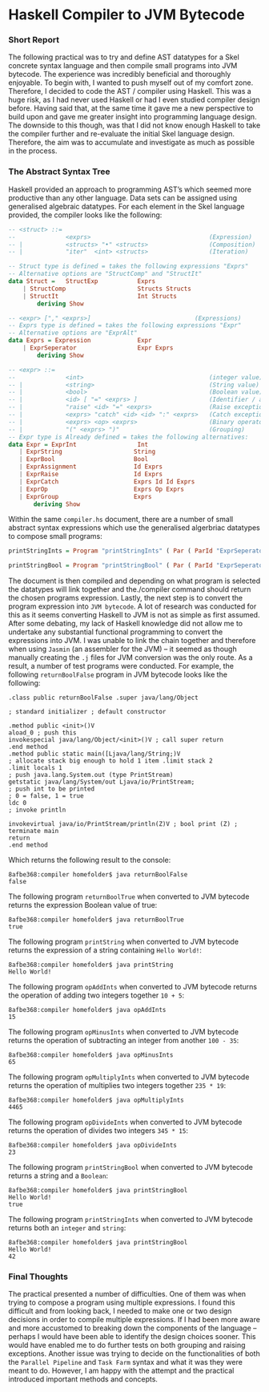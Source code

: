 # Haskell Compiler to JVM Bytecode

### Short Report

The following practical was to try and define AST datatypes for a Skel concrete syntax language and then compile small programs into JVM bytecode. The experience was incredibly beneficial and thoroughly enjoyable. To begin with, I wanted to push myself out of my comfort zone. Therefore, I decided to code the AST / compiler using Haskell. This was a huge risk, as I had never used Haskell or had I even studied compiler design before. Having said that, at the same time it gave me a new perspective to build upon and gave me greater insight into programming language design. The downside to this though, was that I did not know enough Haskell to take the compiler further and re-evaluate the initial Skel language design. Therefore, the aim was to accumulate and investigate as much as possible in the process.

### The Abstract Syntax Tree

Haskell provided an approach to programming AST’s which seemed more productive than any other language. Data sets can be assigned using generalised algebraic datatypes. For each element in the Skel language provided, the compiler looks like the following:

```Haskell
-- <struct> ::=
--				<exprs>									(Expression)
-- |			<structs> "•" <structs>					(Composition)
-- |			"iter"	<int> <structs>					(Iteration)

-- Struct type is defined = takes the following expressions "Exprs"
-- Alternative options are "StructComp" and "StructIt"
data Struct = 	StructExp			Exprs
	| StructComp					Structs Structs
	| StructIt						Int Structs
	    deriving Show
```
```Haskell
-- <expr> ["," <exprs>]								(Expressions)
-- Exprs type is defined = takes the following expressions "Expr"
-- Alternative options are "ExprAlt"
data Exprs = Expression 			Expr
	| ExprSeperator					Expr Exprs						
	    deriving Show
 ```
 
 ```Haskell
 -- <expr> ::=
--				<int>									(integer value)
-- |			<string>								(String value)
-- |			<bool>									(Boolean value)
-- |			<id> [ "=" <exprs> ]					(Identifier / assignment)
-- |			"raise" <id> "=" <exprs>				(Raise exception)	
-- |			<exprs> "catch" <id> <id> ":" <exprs>	(Catch exception)
-- |			<exprs> <op> <exprs>					(Binary operator)
-- |			"(" <exprs> ")"							(Grouping)
-- Expr type is Already defined = takes the following alternatives:
data Expr = ExprInt 				Int
	| ExprString					String
	| ExprBool						Bool
	| ExprAssignment				Id Exprs
	| ExprRaise						Id Exprs
	| ExprCatch						Exprs Id Id Exprs
	| ExprOp						Exprs Op Exprs
	| ExprGroup						Exprs
	    deriving Show
```
Within the same ```compiler.hs``` document, there are a number of small abstract syntax expressions which use the generalised algerbriac datatypes to compose small programs:
```Haskell
printStringInts = Program "printStringInts" ( Par ( ParId "ExprSeperator" ( Struct ( StructExp ( ExprSeperator ( ( ExprString "Hello World!" ) ) ( Expression(ExprInt42)) ) ) )))

printStringBool = Program "printStringBool" ( Par ( ParId "ExprSeperator" ( Struct ( StructExp ( ExprSeperator ( ( ExprString "Hello World!" ) ) ( Expression(ExprBoolTrue)) ) ) )))
```

The document is then compiled and depending on what program is selected the datatypes will link together and the./compiler command should return the chosen programs expression. Lastly, the next step is to convert the program expression into ```JVM bytecode```. A lot of research was conducted for this as it seems converting Haskell to JVM is not as simple as first assumed. After some debating, my lack of Haskell knowledge did not allow me to undertake any substantial functional programming to convert the expressions into JVM. I was unable to link the chain together and therefore when using ```Jasmin``` (an assembler for the JVM) – it seemed as though manually creating the ```.j``` files for JVM conversion was the only route. As a result, a number of test programs were conducted. For example, the following ```returnBoolFalse``` program in JVM bytecode looks like the following:

```Jasmin
.class public returnBoolFalse .super java/lang/Object

; standard initializer ; default constructor

.method public <init>()V
aload_0 ; push this
invokespecial java/lang/Object/<init>()V ; call super return
.end method
.method public static main([Ljava/lang/String;)V
; allocate stack big enough to hold 1 item .limit stack 2
.limit locals 1
; push java.lang.System.out (type PrintStream)
getstatic java/lang/System/out Ljava/io/PrintStream;
; push int to be printed
; 0 = false, 1 = true
ldc 0
; invoke println

invokevirtual java/io/PrintStream/println(Z)V ; bool print (Z) ; terminate main
return
.end method
```

Which returns the following result to the console:
```Jasmin
8afbe368:compiler homefolder$ java returnBoolFalse
false
```

The following program ```returnBoolTrue``` when converted to JVM bytecode returns the expression Boolean value of true:
```
8afbe368:compiler homefolder$ java returnBoolTrue
true
```
The following program ```printString``` when converted to JVM bytecode returns the expression of a string containing ```Hello World!```:
```
8afbe368:compiler homefolder$ java printString
Hello World!
```
The following program ```opAddInts``` when converted to JVM bytecode returns the operation of adding two integers together ```10 + 5```:
```
8afbe368:compiler homefolder$ java opAddInts
15
```
The following program ```opMinusInts``` when converted to JVM bytecode returns the operation of subtracting an integer from another ```100 - 35```:
```
8afbe368:compiler homefolder$ java opMinusInts
65
```
The following program ```opMultiplyInts``` when converted to JVM bytecode returns the operation of multiplies two integers together ```235 * 19```:
```
8afbe368:compiler homefolder$ java opMultiplyInts
4465
```
The following program ```opDivideInts``` when converted to JVM bytecode returns the operation of divides two integers ```345 * 15```:

```
8afbe368:compiler homefolder$ java opDivideInts
23
```

The following program ```printStringBool``` when converted to JVM bytecode returns a string and a ```Boolean```:
```
8afbe368:compiler homefolder$ java printStringBool
Hello World!
true
```
The following program ```printStringInts``` when converted to JVM bytecode returns both an ```integer``` and ```string```:
```
8afbe368:compiler homefolder$ java printStringBool
Hello World!
42
```

### Final Thoughts

The practical presented a number of difficulties. One of them was when trying to compose a program using multiple expressions. I found this difficult and from looking back, I needed to make one or two design decisions in order to compile multiple expressions. If I had been more aware and more accustomed to breaking down the components of the language – perhaps I would have been able to identify the design choices sooner. This would have enabled me to do further tests on both grouping and raising exceptions. Another issue was trying to decide on the functionalities of both the ```Parallel Pipeline``` and ```Task Farm``` syntax and what it was they were meant to do. However, I am happy with the attempt and the practical introduced important methods and concepts.
